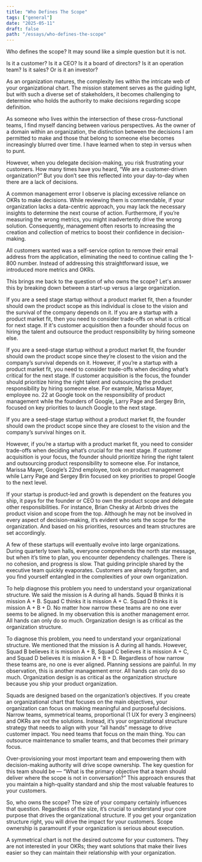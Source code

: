 ```yaml
---
title: "Who Defines The Scope"
tags: ["general"]
date: "2025-05-11"
draft: false
path: "/essays/who-defines-the-scope"
---
```


Who defines the scope? It may sound like a simple question but it is not.

Is it a customer? Is it a CEO? Is it a board of directors? Is it  an operation team? Is it sales? Or is it an investor? 

As an organization matures, the complexity lies within the intricate web of your organizational chart. The mission statement serves as the guiding light, but with such a diverse set of stakeholders, it becomes challenging to determine who holds the authority to make decisions regarding scope definition. 

As someone who lives within the intersection of these cross-functional teams, I find myself dancing between various perspectives. As the owner of a domain within an organization, the distinction between the decisions I am permitted to make and those that belong to someone else becomes increasingly blurred over time. I have learned when to step in versus when to punt. 

However, when you delegate decision-making, you risk frustrating your customers. How many times have you heard, “We are a customer-driven organization?” But you don’t see this reflected into your day-to-day when there are a lack of decisions.

A common management error I observe is placing excessive reliance on OKRs to make decisions. While reviewing them is commendable, if your organization lacks a data-centric approach, you may lack the necessary insights to determine the next course of action. Furthermore, if you’re measuring the wrong metrics, you might inadvertently drive the wrong solution. Consequently, management often resorts to increasing the creation and collection of metrics to boost their confidence in decision-making. 

All customers wanted was a self-service option to remove their email address from the application, eliminating the need to continue calling the 1-800 number. Instead of addressing this straightforward issue, we introduced more metrics and OKRs. 

This brings me back to the question of who owns the scope? Let's  answer this by breaking down between a start-up versus a large organization.

If you are a seed stage startup without a product market fit, then a founder should own the product scope as this individual is close to the vision and the survival of the company depends on it. If you are a startup with a product market fit, then you need to consider trade-offs on what is critical for next stage. If it's customer acquisition then a founder should focus on hiring the talent and outsource the product responsibility by hiring someone else.

If you are a seed-stage startup without a product market fit, the founder should own the product scope since they’re closest to the vision and the company’s survival depends on it. However, if you’re a startup with a product market fit, you need to consider trade-offs when deciding what’s critical for the next stage. If customer acquisition is the focus, the founder should prioritize hiring the right talent and outsourcing the product responsibility by hiring someone else. For example, Marissa Mayer, employee no. 22 at Google took on the responsibility of product management while the founders of Google, Larry Page and Sergey Brin, focused on key priorities to launch Google to the next stage.

If you are a seed-stage startup without a product market fit, the founder should own the product scope since they are closest to the vision and the company’s survival hinges on it. 

However, if you’re a startup with a product market fit, you need to consider trade-offs when deciding what’s crucial for the next stage. If customer acquisition is your focus, the founder should prioritize hiring the right talent and outsourcing product responsibility to someone else. For instance, Marissa Mayer, Google’s 22nd employee, took on product management while Larry Page and Sergey Brin focused on key priorities to propel Google to the next level. 

If your startup is product-led and growth is dependent on the features you ship, it pays for the founder or CEO to own the product scope and delegate other responsibilities. For instance, Brian Chesky at Airbnb drives the product vision and scope from the top. Although he may not be involved in every aspect of decision-making, it’s evident who sets the scope for the organization. And based on his priorities, resources and team structures are set accordingly.

A few of these startups will eventually evolve into large organizations. During quarterly town halls, everyone comprehends the north star message, but when it’s time to plan, you encounter dependency challenges. There is no cohesion, and progress is slow. That guiding principle shared by the executive team quickly evaporates. Customers are already forgotten, and you find yourself entangled in the complexities of your own organization. 

To help diagnose this problem you need to understand your organizational structure. We said the mission is A during all hands. Squad B thinks it is mission A + B. Squad C thinks it is mission A + C. Squad D thinks it is mission A + B + D. No matter how narrow these teams are no one ever seems to be aligned. In my observation this is another management error. All hands can only do so much. Organization design is as critical as the organization structure. 

To diagnose this problem, you need to understand your organizational structure. We mentioned that the mission is A during all hands. However, Squad B believes it is mission A + B, Squad C believes it is mission A + C, and Squad D believes it is mission A + B + D. Regardless of how narrow these teams are, no one is ever aligned. Planning sessions are painful. In my observation, this is another management error. All hands can only do so much. Organization design is as critical as the organization structure because you ship your product organization.

Squads are designed based on the organization’s objectives. If you create an organizational chart that focuses on the main objectives, your organization can focus on making meaningful and purposeful decisions. Narrow teams, symmetrical teams, proportional (1 UX for every 3 engineers) and OKRs are not the solutions. Instead, it’s your organizational structure strategy that needs to align with your “all hands” message to drive customer impact. You need teams that focus on the main thing. You can outsource maintenance to smaller teams, and that becomes their primary focus. 

Over-provisioning your most important team and empowering them with decision-making authority will drive scope ownership. The key question for this team should be — “What is the primary objective that a team should deliver where the scope is not in conversation?” This approach ensures that you maintain a high-quality standard and ship the most valuable features to your customers.

So, who owns the scope? The size of your company certainly influences that question. Regardless of the size, it’s crucial to understand your core purpose that drives the organizational structure. If you get your organization structure right, you will drive the impact for your customers. Scope ownership is paramount if your organization is serious about execution.

A symmetrical chart is not the desired outcome for your customers. They are not interested in your OKRs; they want solutions that make their lives easier so they can maintain their relationship with your organization.

